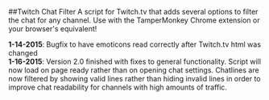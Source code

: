 ##Twitch Chat Filter
A script for Twitch.tv that adds several options to filter the chat for any channel. Use with the TamperMonkey Chrome extension or your browser's equivalent!

**1-14-2015**: Bugfix to have emoticons read correctly after Twitch.tv html was changed <br />
**1-16-2015**: Version 2.0 finished with fixes to general functionality. Script will now load on page ready rather than on opening chat settings. Chatlines are now filtered by showing valid lines rather than hiding invalid lines in order to improve chat readability for channels with high amounts of traffic. </br>
